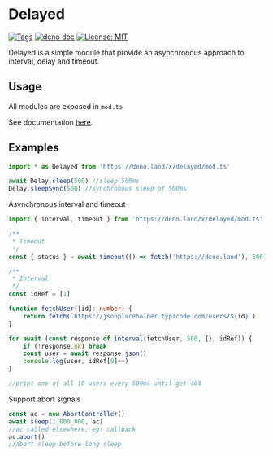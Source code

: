 # Delayed

[![Tags](https://img.shields.io/github/v/release/JOTSR/Delayed)](https://github.com/JOTSR/Delayed/releases)
[![deno doc](https://doc.deno.land/badge.svg)](https://doc.deno.land/https/deno.land/x/delayed/mod.ts)
[![License: MIT](https://img.shields.io/badge/License-MIT-yellow.svg)](https://opensource.org/licenses/MIT)

Delayed is a simple module that provide an asynchronous approach to interval,
delay and timeout.

## Usage

All modules are exposed in `mod.ts`

See documentation
[here](https://doc.deno.land/https://deno.land/x/delayed/mod.ts).

## Examples

```ts
import * as Delayed from 'https://deno.land/x/delayed/mod.ts'

await Delay.sleep(500) //sleep 500ms
Delay.sleepSync(500) //synchronous sleep of 500ms
```

Asynchronous interval and timeout

```ts
import { interval, timeout } from 'https://deno.land/x/delayed/mod.ts'

/**
 * Timeout
 */
const { status } = await timeout(() => fetch('https://deno.land'), 500) //wait 500ms and then status === 200

/**
 * Interval
 */
const idRef = [1]

function fetchUser([id]: number) {
	return fetch(`https://jsonplaceholder.typicode.com/users/${id}`)
}

for await (const response of interval(fetchUser, 500, {}, idRef)) {
	if (!response.ok) break
	const user = await response.json()
	console.log(user, idRef[0]++)
}

//print one of all 10 users every 500ms until get 404
```

Support abort signals

```ts
const ac = new AbortController()
await sleep(1_000_000, ac)
//ac called elsewhere, eg: callback
ac.abort()
//abort sleep before long sleep
```
